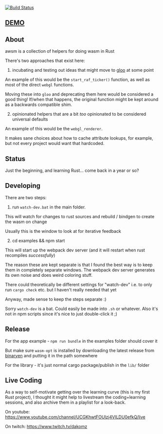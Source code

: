 [![Build Status](https://travis-ci.org/dakom/awsm.svg?branch=master)](https://travis-ci.org/dakom/awsm)

## [DEMO](https://awsm.netlify.com/)

## About

awsm is a collection of helpers for doing wasm in Rust

There's two approaches that exist here:

1. incubating and testing out ideas that might move to [gloo](https://github.com/rustwasm/gloo) at some point

An example of this would be the `start_raf_ticker()` function, as well as most of the direct `webgl` functions.

Moving these into `gloo` and deprecating them here would be considered a good thing! If/when that happens, the original function might be kept around as a backwards compatible shim. 

2. opinionated helpers that are a bit _too_ opinionated to be considered universal defaults

An example of this would be the `webgl_renderer`. 

It makes sane choices about how to cache attribute lookups, for example, but not every project would want that hardcoded.

## Status

Just the beginning, and learning Rust... come back in a year or so?

## Developing

There are two steps:

1. run `watch-dev.bat` in the main folder.

This will watch for changes to rust sources and rebuild / bindgen to create the wasm on change

Usually this is the window to look at for iterative feedback 

2. cd examples && npm start

This will start up the webpack dev server (and it will restart when rust recompiles _successfully_)

The reason these are kept separate is that I found the best way is to keep them in completely separate windows. The webpack dev server generates its own noise and does weird coloring stuff.

There could theoretically be different settings for "watch-dev" i.e. to only run `cargo check` etc. but I haven't really needed that yet

Anyway, made sense to keep the steps separate :)

Sorry `watch-dev` is a bat. Could easily be made into `.sh` or whatever. Also it's not in npm scripts since it's nice to just double-click it ;) 

## Release

For the app example - `npm run bundle` in the examples folder should cover it

But make sure `wasm-opt` is installed by downloading the latest release from [binaryen](https://github.com/WebAssembly/binaryen/releases) and putting it in the path somewhere

For the library - it's just normal cargo package/publish in the `lib/` folder

## Live Coding 

As a way to self-motivate getting over the learning curve (this is my first Rust project), I thought it might help to livestream the coding+learning sessions, and also archive them in a playlist for a look-back.

On youtube: https://www.youtube.com/channel/UCGKhwtFOUlzj4VILDU0efkQ/live

On twitch: https://www.twitch.tv/dakomz

